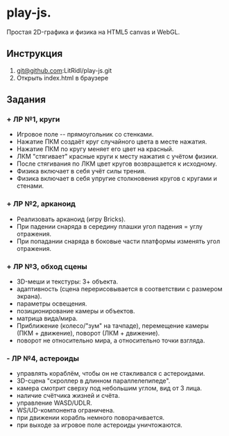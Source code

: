 # play-js.
Простая 2D-графика и физика на HTML5 canvas и WebGL.

## Инструкция
1. git@github.com:LitRidl/play-js.git
2. Открыть index.html в браузере

## Задания
### + ЛР №1, круги
- Игровое поле -- прямоугольник со стенками.
- Нажатие ПКМ создаёт круг случайного цвета в месте нажатия.
- Нажатие ПКМ по кругу меняет его цвет на красный.
- ЛКМ "стягивает" красные круги к месту нажатия с учётом физики.
- После стягивания по ЛКМ цвет кругов возвращается к исходному.
- Физика включает в себя учёт силы трения.
- Физика включает в себя упругие столкновения кругов с кругами и стенами.

### + ЛР №2, арканоид
- Реализовать арканоид (игру Bricks).
- При падении снаряда в середину плашки угол падения = углу отражения.
- При попадании снаряда в боковые части платформы изменять угол отражения.

### + ЛР №3, обход сцены
- 3D-меши и текстуры: 3+ объекта.
- адаптивность (сцена перерисовывается в соответствии с размером экрана).
- параметры освещения.
- позиционирование камеры и объектов.
- матрица вида/мира.
- Приближение (колесо/"зум" на тачпаде), перемещение камеры (ПКМ + движение), поворот (ЛКМ + движение).
- поворот не относительно мира, а относительно точки взгляда.

### - ЛР №4, астероиды
- управлять кораблём, чтобы он не стакливался с астероидами.
- 3D-сцена "скроллер в длинном параллелепипеде".
- камера смотрит сверху под небольшим углом, вид от 3 лица.
- наличие счётчика жизней и счёта.
- управление WASD/UDLR.
- WS/UD-компонента ограничена.
- при движении корабль немного поворачивается.
- при выходе за игровое поле астероиды уничтожаются.
